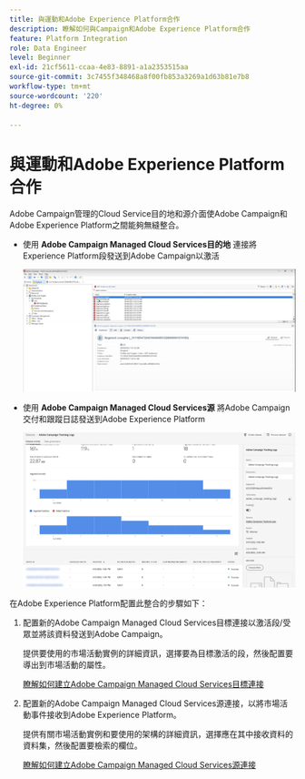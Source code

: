 ```yaml
---
title: 與運動和Adobe Experience Platform合作
description: 瞭解如何與Campaign和Adobe Experience Platform合作
feature: Platform Integration
role: Data Engineer
level: Beginner
exl-id: 21cf5611-ccaa-4e83-8891-a1a2353515aa
source-git-commit: 3c7455f348468a8f00fb853a3269a1d63b81e7b8
workflow-type: tm+mt
source-wordcount: '220'
ht-degree: 0%

---
```


# 與運動和Adobe Experience Platform合作

Adobe Campaign管理的Cloud Service目的地和源介面使Adobe Campaign和Adobe Experience Platform之間能夠無縫整合。

* 使用 **Adobe Campaign Managed Cloud Services目的地** 連接將Experience Platform段發送到Adobe Campaign以激活

   ![](assets/aep-destination.png)

* 使用 **Adobe Campaign Managed Cloud Services源** 將Adobe Campaign交付和跟蹤日誌發送到Adobe Experience Platform

   ![](assets/aep-logs.png)

在Adobe Experience Platform配置此整合的步驟如下：

1. 配置新的Adobe Campaign Managed Cloud Services目標連接以激活段/受眾並將該資料發送到Adobe Campaign。

   提供要使用的市場活動實例的詳細資訊，選擇要為目標激活的段，然後配置要導出到市場活動的屬性。

   [瞭解如何建立Adobe Campaign Managed Cloud Services目標連接](https://www.adobe.com/go/destinations-adobe-campaign-managed-cloud-services-en)

1. 配置新的Adobe Campaign Managed Cloud Services源連接，以將市場活動事件接收到Adobe Experience Platform。

   提供有關市場活動實例和要使用的架構的詳細資訊，選擇應在其中接收資料的資料集，然後配置要檢索的欄位。

   [瞭解如何建立Adobe Campaign Managed Cloud Services源連接](https://www.adobe.com/go/sources-campaign-ui-en)
